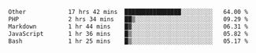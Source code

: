 <!--START_SECTION:waka-->

```txt
Other            17 hrs 42 mins  ████████████████░░░░░░░░░   64.00 %
PHP              2 hrs 34 mins   ██▒░░░░░░░░░░░░░░░░░░░░░░   09.29 %
Markdown         1 hr 44 mins    █▓░░░░░░░░░░░░░░░░░░░░░░░   06.31 %
JavaScript       1 hr 36 mins    █▒░░░░░░░░░░░░░░░░░░░░░░░   05.82 %
Bash             1 hr 25 mins    █▒░░░░░░░░░░░░░░░░░░░░░░░   05.17 %
```

<!--END_SECTION:waka--> 
 
